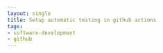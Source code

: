 ```yaml
---
layout: single
title: Setup automatic testing in github actions
tags:
- software-development
- github
---
```


